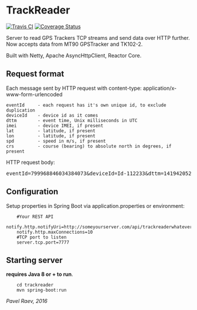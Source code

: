 # TrackReader

[![Travis CI](https://travis-ci.org/magdel/trackreader.svg?branch=master)](https://travis-ci.org/magdel/trackreader)
[![Coverage Status](https://coveralls.io/repos/github/magdel/trackreader/badge.svg?branch=master)](https://coveralls.io/github/magdel/trackreader?branch=master)

Server to read GPS Trackers TCP streams and send data over HTTP further. Now accepts data from MT90 GPSTracker and TK102-2.


Built with Netty, Apache AsyncHttpClient, Reactor Core.

## Request format

Each message sent by HTTP request with content-type: application/x-www-form-urlencoded
        
    eventId     - each request has it's own unique id, to exclude duplication 
    deviceId    - device id as it comes
    dttm        - event time, Unix milliseconds in UTC
    imei        - device IMEI, if present
    lat         - latitude, if present
    lon         - latitude, if present
    spd         - speed in m/s, if present
    crs         - course (bearing) to absolute north in degrees, if present

HTTP request body:

<pre>
eventId=799968846034384073&deviceId=Id-112233&dttm=1419420522000&imei=013226008424265&lat=60.500000&lon=-30.355715
</pre>

## Configuration

Setup properties in Spring Boot via application.properties or environment:

		#Your REST API
		notify.http.notifyUri=http://someyourserver.com/api/trackreaderwhatever/location
		notify.http.maxConnections=10
		#TCP port to listen
		server.tcp.port=7777

## Starting server

**requires Java 8 or + to run**.


		cd trackreader
		mvn spring-boot:run


_Pavel Raev, 2016_


